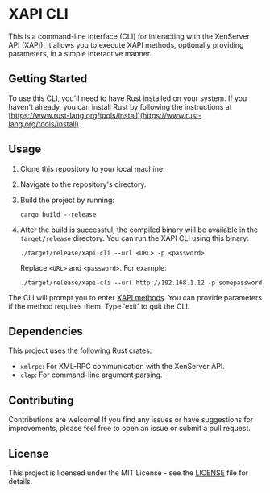 # XAPI CLI

This is a command-line interface (CLI) for interacting with the XenServer API (XAPI). It allows you to execute XAPI methods, optionally providing parameters, in a simple interactive manner.

## Getting Started

To use this CLI, you'll need to have Rust installed on your system. If you haven't already, you can install Rust by following the instructions at [https://www.rust-lang.org/tools/install](https://www.rust-lang.org/tools/install).

## Usage

1. Clone this repository to your local machine.
2. Navigate to the repository's directory.
3. Build the project by running:

   ```
   cargo build --release
   ```

4. After the build is successful, the compiled binary will be available in the `target/release` directory. You can run the XAPI CLI using this binary:

   ```
   ./target/release/xapi-cli --url <URL> -p <password>
   ```

   Replace `<URL>` and `<password>`. For example:

   ```
   ./target/release/xapi-cli --url http://192.168.1.12 -p somepassword
   ```

The CLI will prompt you to enter [XAPI methods](https://xapi-project.github.io/xen-api/). You can provide parameters if the method requires them. Type 'exit' to quit the CLI.

## Dependencies

This project uses the following Rust crates:

- `xmlrpc`: For XML-RPC communication with the XenServer API.
- `clap`: For command-line argument parsing.

## Contributing

Contributions are welcome! If you find any issues or have suggestions for improvements, please feel free to open an issue or submit a pull request.

## License

This project is licensed under the MIT License - see the [LICENSE](LICENSE) file for details.
